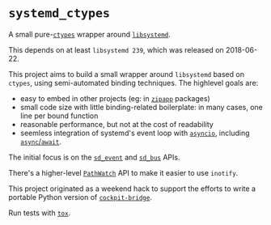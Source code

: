 # `systemd_ctypes`

A small pure-[`ctypes`](https://docs.python.org/3/library/ctypes.html) wrapper around [`libsystemd`](https://www.freedesktop.org/software/systemd/man/).

This depends on at least `libsystemd 239`, which was released on 2018-06-22.

This project aims to build a small wrapper around `libsystemd` based on `ctypes`, using semi-automated binding techniques.  The highlevel goals are:
 - easy to embed in other projects (eg: in [`zipapp`](https://docs.python.org/3/library/zipapp.html) packages)
 - small code size with little binding-related boilerplate: in many cases, one line per bound function
 - reasonable performance, but not at the cost of readability
 - seemless integration of systemd's event loop with [`asyncio`](https://docs.python.org/3/library/asyncio.html), including [`async`/`await`](https://docs.python.org/3/library/asyncio-task.html).

The initial focus is on the [`sd_event`](https://www.freedesktop.org/software/systemd/man/sd-event.html) and [`sd_bus`](https://www.freedesktop.org/software/systemd/man/sd-bus.html) APIs.

There's a higher-level [`PathWatch`](systemd_ctypes/pathwatch.py) API to make it easier to use `inotify`.

This project originated as a weekend hack to support the efforts to write a portable Python version of [`cockpit-bridge`](https://cockpit-project.org/guide/latest/cockpit-bridge.1.html).

Run tests with [`tox`](https://tox.wiki/).

